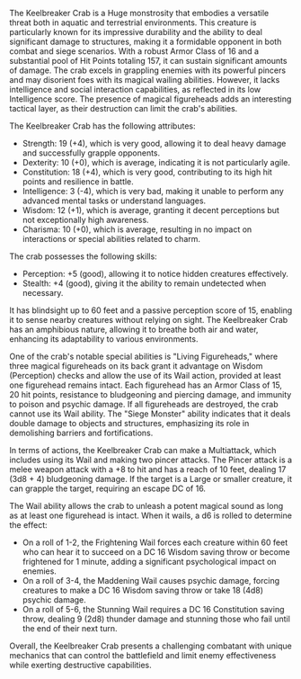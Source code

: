 The Keelbreaker Crab is a Huge monstrosity that embodies a versatile threat both in aquatic and terrestrial environments. This creature is particularly known for its impressive durability and the ability to deal significant damage to structures, making it a formidable opponent in both combat and siege scenarios. With a robust Armor Class of 16 and a substantial pool of Hit Points totaling 157, it can sustain significant amounts of damage. The crab excels in grappling enemies with its powerful pincers and may disorient foes with its magical wailing abilities. However, it lacks intelligence and social interaction capabilities, as reflected in its low Intelligence score. The presence of magical figureheads adds an interesting tactical layer, as their destruction can limit the crab's abilities.

The Keelbreaker Crab has the following attributes: 
- Strength: 19 (+4), which is very good, allowing it to deal heavy damage and successfully grapple opponents. 
- Dexterity: 10 (+0), which is average, indicating it is not particularly agile. 
- Constitution: 18 (+4), which is very good, contributing to its high hit points and resilience in battle. 
- Intelligence: 3 (-4), which is very bad, making it unable to perform any advanced mental tasks or understand languages. 
- Wisdom: 12 (+1), which is average, granting it decent perceptions but not exceptionally high awareness. 
- Charisma: 10 (+0), which is average, resulting in no impact on interactions or special abilities related to charm.

The crab possesses the following skills: 
- Perception: +5 (good), allowing it to notice hidden creatures effectively. 
- Stealth: +4 (good), giving it the ability to remain undetected when necessary.

It has blindsight up to 60 feet and a passive perception score of 15, enabling it to sense nearby creatures without relying on sight. The Keelbreaker Crab has an amphibious nature, allowing it to breathe both air and water, enhancing its adaptability to various environments.

One of the crab's notable special abilities is "Living Figureheads," where three magical figureheads on its back grant it advantage on Wisdom (Perception) checks and allow the use of its Wail action, provided at least one figurehead remains intact. Each figurehead has an Armor Class of 15, 20 hit points, resistance to bludgeoning and piercing damage, and immunity to poison and psychic damage. If all figureheads are destroyed, the crab cannot use its Wail ability. The "Siege Monster" ability indicates that it deals double damage to objects and structures, emphasizing its role in demolishing barriers and fortifications.

In terms of actions, the Keelbreaker Crab can make a Multiattack, which includes using its Wail and making two pincer attacks. The Pincer attack is a melee weapon attack with a +8 to hit and has a reach of 10 feet, dealing 17 (3d8 + 4) bludgeoning damage. If the target is a Large or smaller creature, it can grapple the target, requiring an escape DC of 16.

The Wail ability allows the crab to unleash a potent magical sound as long as at least one figurehead is intact. When it wails, a d6 is rolled to determine the effect:
- On a roll of 1-2, the Frightening Wail forces each creature within 60 feet who can hear it to succeed on a DC 16 Wisdom saving throw or become frightened for 1 minute, adding a significant psychological impact on enemies.
- On a roll of 3-4, the Maddening Wail causes psychic damage, forcing creatures to make a DC 16 Wisdom saving throw or take 18 (4d8) psychic damage.
- On a roll of 5-6, the Stunning Wail requires a DC 16 Constitution saving throw, dealing 9 (2d8) thunder damage and stunning those who fail until the end of their next turn.

Overall, the Keelbreaker Crab presents a challenging combatant with unique mechanics that can control the battlefield and limit enemy effectiveness while exerting destructive capabilities.